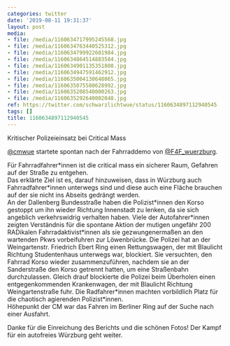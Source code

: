 ```yaml
---
categories: twitter
date: '2019-08-11 19:31:37'
layout: post
media:
- file: /media/1160634717995245568.jpg
- file: /media/1160634763440525312.jpg
- file: /media/1160634799922601984.jpg
- file: /media/1160634864514883584.jpg
- file: /media/1160634901135351808.jpg
- file: /media/1160634947591462912.jpg
- file: /media/1160635004130648065.jpg
- file: /media/1160635075580628992.jpg
- file: /media/1160635208540000263.jpg
- file: /media/1160635292640002048.jpg
ref: https://twitter.com/schwarzlichtwue/status/1160634897112940545
tags: []
title: 1160634897112940545
---
```

Kritischer Polizeieinsatz bei Critical Mass



[@cmwue](https://twitter.com/cmwue) startete spontan nach der Fahrraddemo von [@F4F_wuerzburg](https://twitter.com/F4F_wuerzburg). 

Für Fahrradfahrer\*innen ist die critical mass ein sicherer Raum, Gefahren auf der Straße zu entgehen.  
Das erklärte Ziel ist es, darauf hinzuweisen, dass in Würzburg auch Fahrradfahrer\*innen unterwegs sind und diese auch eine Fläche brauchen auf der sie nicht ins Abseits gedrängt werden.  
An der Dallenberg Bundesstraße haben die Polizist\*innen den Korso gestoppt um ihn wieder Richtung Innenstadt zu lenken, da sie sich angeblich verkehrswidrig verhalten haben. 
Viele der Autofahrer\*innen zeigten Verständnis für die spontane Aktion der mutigen ungefähr 200 RADikalen Fahrradaktivist\*innen als sie gezwungenermaßen an den wartenden Pkws vorbeifuhren zur Löwenbrücke. 
Die Polizei hat an der Weingartenstr. Friedrich Ebert Ring einen Rettungswagen, der mit Blaulicht Richtung Studentenhaus unterwegs war, blockiert. 
Sie versuchten, den Fahrrad Korso wieder zusammenzuführen, nachdem sie an der Sanderstraße den Korso getrennt hatten, um eine Straßenbahn durchzulassen. 
Gleich drauf blockierte die Polizei beim Überholen einen entgegenkommenden Krankenwagen, der mit Blaulicht Richtung Weingartenstraße fuhr. Die Radfahrer\*innen machten vorbildlich Platz für die chaotisch agierenden Polizist\*innen.  
Höhepunkt der CM war das Fahren im Berliner Ring auf der Suche nach einer Ausfahrt.



Danke für die Einreichung des Berichts und die schönen Fotos! Der Kampf für ein autofreies Würzburg geht weiter.  